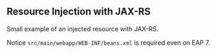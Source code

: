 Resource Injection with JAX-RS
--

Small example of an injected resource with JAX-RS.

Notice `src/main/webapp/WEB-INF/beans.xml` is required even on EAP 7.
